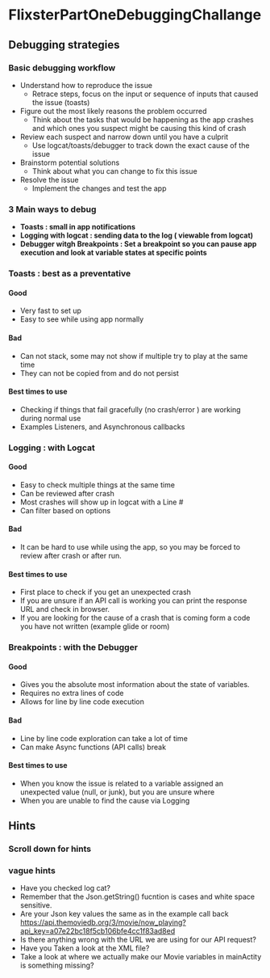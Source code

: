 # FlixsterPartOneDebuggingChallange


## Debugging strategies 

### Basic debugging workflow
* Understand how to reproduce the issue 
  * Retrace steps, focus on the input or sequence of inputs that caused the issue (toasts)
* Figure out the most likely reasons the problem occurred 
  * Think about the tasks that would be happening as the app crashes and which ones you suspect might be causing this kind of crash
* Review each suspect and narrow down until you have a culprit
  * Use logcat/toasts/debugger to track down the exact cause of the issue
* Brainstorm potential solutions 
  * Think about what you can change to fix this issue
* Resolve the issue 
  * Implement the changes and test the app

### 3 Main ways to debug
* **Toasts : small in app notifications**
* **Logging with logcat : sending data to the log ( viewable from logcat)**
* **Debugger witgh Breakpoints : Set a breakpoint so you can pause app execution and look at variable states at specific points**


### **Toasts : best as a preventative**
#### Good
* Very fast to set up
* Easy to see while using app normally
#### Bad
* Can not stack, some may not show if multiple try to play at the same time
* They can not be copied from and do not persist
#### Best times to use
* Checking if things that fail gracefully (no crash/error ) are working during normal use 
* Examples Listeners, and Asynchronous callbacks


### **Logging : with Logcat**
#### Good
* Easy to check multiple things at the same time
* Can be reviewed after crash
* Most crashes will show up in logcat with a Line #
* Can filter based on options
#### Bad
* It can be hard to use while using the app, so you may be forced to review after crash or after run.
#### Best times to use
* First place to check if you get an unexpected crash
* If you are unsure if an API call is working you can print the response URL and check in browser.
* If you are looking for the cause of a crash that is coming form a code you have not written (example glide or room)


### **Breakpoints : with the Debugger**
#### Good
* Gives you the absolute most information about the state of variables.
* Requires no extra lines of code
* Allows for line by line code execution 

#### Bad
* Line by line code exploration can take a lot of time
* Can make Async functions (API calls) break 

#### Best times to use
* When you know the issue is related to a variable assigned an unexpected value (null, or junk), but you are unsure where 
* When you are unable to find the cause via Logging



## Hints 

### Scroll down for hints























### vague hints
* Have you checked log cat?
* Remember that the Json.getString() fucntion is cases and white space sensitive.
* Are your Json key values the same as in the example call back https://api.themoviedb.org/3/movie/now_playing?api_key=a07e22bc18f5cb106bfe4cc1f83ad8ed
* Is there anything wrong with the URL we are using for our API request?
* Have you Taken a look at the XML file?
* Take a look at where we actually make our Movie variables in mainActity is something missing?




 
